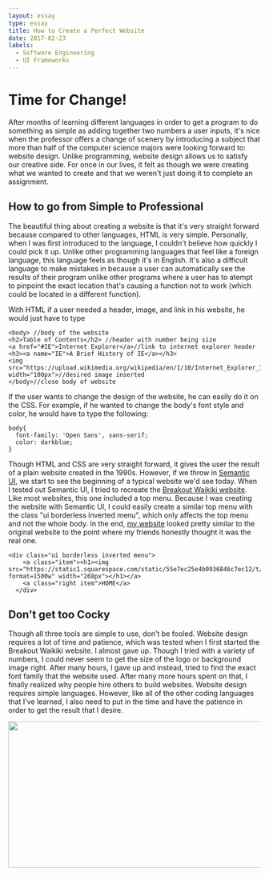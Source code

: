 ```yaml
---
layout: essay
type: essay
title: How to Create a Perfect Website
date: 2017-02-23
labels:
  - Software Engineering
  - UI Frameworks
---
```


# Time for Change!

After months of learning different languages in order to get a program to do something as simple as adding together two numbers a user inputs, it's nice when the professor offers a change of scenery by introducing a subject that more than half of the computer science majors were looking forward to: website design.  Unlike programming, website design allows us to satisfy our creative side.  For once in our lives, it felt as though we were creating what we wanted to create and that we weren't just doing it to complete an assignment.

## How to go from Simple to Professional

The beautiful thing about creating a website is that it's very straight forward because compared to other languages, HTML is very simple.  Personally, when I was first introduced to the language, I couldn't believe how quickly I could pick it up.  Unlike other programming languages that feel like a foreign language, this language feels as though it's in English.  It's also a difficult language to make mistakes in because a user can automatically see the results of their program unlike other programs where a user has to atempt to pinpoint the exact location that's causing a function not to work (which could be located in a different function).

With HTML if a user needed a header, image, and link in his website, he would just have to type
```
<body> //body of the website
<h2>Table of Contents</h2> //header with number being size
<a href="#IE">Internet Explorer</a>//link to internet explorer header
<h3><a name="IE">A Brief History of IE</a></h3>
<img src="https://upload.wikimedia.org/wikipedia/en/1/10/Internet_Explorer_7_Logo.png" width="100px">//desired image inserted
</body>//close body of website
```
If the user wants to change the design of the website, he can easily do it on the CSS.  For example, if he wanted to change the body's font style and color, he would have to type the following:
```
body{
  font-family: 'Open Sans', sans-serif;
  color: darkblue;
}
```
Though HTML and CSS are very straight forward, it gives the user the result of a plain website created in the 1990s.  However, if we throw in [Semantic UI](https://semantic-ui.com/), we start to see the beginning of a typical website we'd see today.  When I tested out Semantic UI, I tried to recreate the [Breakout Waikiki website](https://www.breakoutwaikiki.com/).  Like most websites, this one included a top menu.  Because I was creating the website with Semantic UI, I could easily create a similar top menu with the class "ui borderless inverted menu", which only affects the top menu and not the whole body.  In the end, [my website](https://github.com/mary-pascual/breakout) looked pretty similar to the original website to the point where my friends honestly thought it was the real one.
```
<div class="ui borderless inverted menu">
    <a class="item"><h1><img src="https://static1.squarespace.com/static/55e7ec25e4b0936846c7ec12/t/564100f8e4b07ea8de5407f0/1484027202845/?format=1500w" width="268px"></h1></a>
    <a class="right item">HOME</a>
  </div>
```

## Don't get too Cocky

Though all three tools are simple to use, don't be fooled.  Website design requires a lot of time and patience, which was tested when I first started the Breakout Waikiki website.  I almost gave up.  Though I tried with a variety of numbers, I could never seem to get the size of the logo or background image right.  After many hours, I gave up and instead, tried to find the exact font family that the website used.  After many more hours spent on that, I finally realized why people hire others to build websites.  Website design requires simple languages.  However, like all of the other coding languages that I've learned, I also need to put in the time and have the patience in order to get the result that I desire.

<img class="ui image" src="http://myindefiniteworld.com/blog/wp-content/uploads/2011/10/FoxTrot-2011-10-02.gif" style="width: 567px; height: 293px; align: center">
